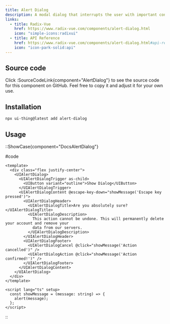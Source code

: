 ```yaml
---
title: Alert Dialog
description: A modal dialog that interrupts the user with important content and expects a response.
links:
  - title: Radix-Vue
    href: https://www.radix-vue.com/components/alert-dialog.html
    icon: "simple-icons:radixui"
  - title: API Reference
    href: https://www.radix-vue.com/components/alert-dialog.html#api-reference
    icon: "icon-park-solid:api"
---
```


## Source code

Click :SourceCodeLink{component="AlertDialog"} to see the source code for this component on GitHub. Feel free to copy it and adjust it for your own use.

## Installation

```bash
npx ui-thing@latest add alert-dialog
```

## Usage

::ShowCase{component="DocsAlertDialog"}

#code

```vue [DocsAlertDialog.vue]
<template>
  <div class="flex justify-center">
    <UIAlertDialog>
      <UIAlertDialogTrigger as-child>
        <UIButton variant="outline">Show Dialog</UIButton>
      </UIAlertDialogTrigger>
      <UIAlertDialogContent @escape-key-down="showMessage('Escape key pressed')">
        <UIAlertDialogHeader>
          <UIAlertDialogTitle>Are you absolutely sure?</UIAlertDialogTitle>
          <UIAlertDialogDescription>
            This action cannot be undone. This will permanently delete your account and remove your
            data from our servers.
          </UIAlertDialogDescription>
        </UIAlertDialogHeader>
        <UIAlertDialogFooter>
          <UIAlertDialogCancel @click="showMessage('Action cancelled')" />
          <UIAlertDialogAction @click="showMessage('Action confirmed!')" />
        </UIAlertDialogFooter>
      </UIAlertDialogContent>
    </UIAlertDialog>
  </div>
</template>

<script lang="ts" setup>
  const showMessage = (message: string) => {
    alert(message);
  };
</script>
```

::
